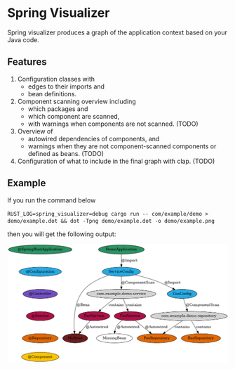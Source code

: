 # Spring Visualizer

Spring visualizer produces a graph of the application context based on your Java code.

## Features

1. Configuration classes with
   - edges to their imports and
   - bean definitions.
2. Component scanning overview including
   - which packages and
   - which component are scanned,
   - with warnings when components are not scanned. (TODO)
3. Overview of
   - autowired dependencies of components, and
   - warnings when they are not component-scanned components or defined as beans. (TODO)
4. Configuration of what to include in the final graph with clap. (TODO)

## Example

If you run the command below

```
RUST_LOG=spring_visualizer=debug cargo run -- com/example/demo > demo/example.dot && dot -Tpng demo/example.dot -o demo/example.png
```

then you will get the following output:

![](./demo/example.png)
